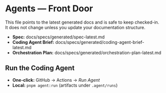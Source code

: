 # Agents — Front Door

This file points to the latest generated docs and is safe to keep checked-in.
It does not change unless you update your documentation structure.

- **Spec:** docs/specs/generated/spec-latest.md
- **Coding Agent Brief:** docs/specs/generated/coding-agent-brief-latest.md
- **Orchestration Plan:** docs/specs/generated/orchestration-plan-latest.md

## Run the Coding Agent
- **One‑click:** GitHub → Actions → *Run Agent*
- **Local:** `pnpm agent:run` (artifacts under `.agent/runs`)
